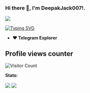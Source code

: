 ### Hi there 👋, I'm DeepakJack007!.

<a href="https://telegram.me/DeepakJack007"><img align="center" src="https://telegra.ph//file/11f9775afdb5faf30a98b.jpg"/></a>


[![Typing SVG](https://readme-typing-svg.herokuapp.com/?lines=Welcome+to+My+GitHub+Profile)](https://git.io/typing-svg)

- **❤️ Telegram Explorer**

## Profile views counter
![Visitor Count](https://profile-counter.glitch.me/{DeepakJack007}/count.svg)

**Stats:**  

<img align="center" src="https://github-readme-stats.vercel.app/api?username=DeepakJack007&bg_color=30,e96443,904e95&title_color=fff&text_color=fff&count_private=true">

<img align="center" src="https://github-readme-stats.vercel.app/api/top-langs/?username=DeepakJack007&bg_color=30,e96443,904e95&title_color=fff&text_color=fff&count_private=true">
